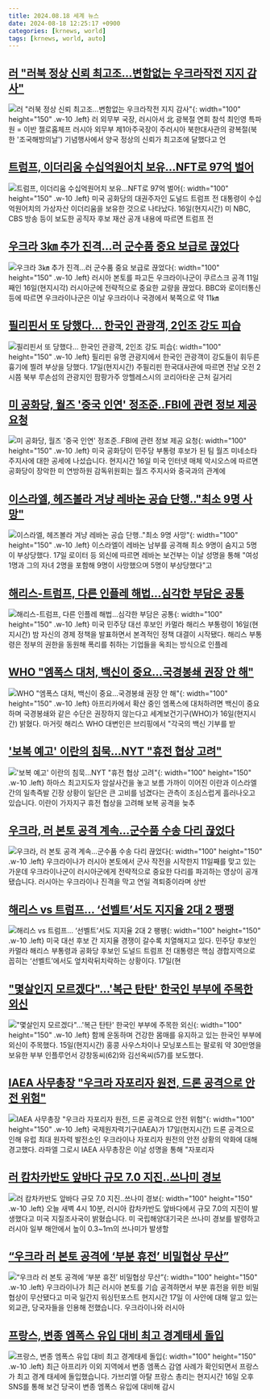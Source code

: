 ```yaml
---
title: 2024.08.18 세계 뉴스
date: 2024-08-18 12:25:17 +0900
categories: [krnews, world]
tags: [krnews, world, auto]
---
```

## [러 "러북 정상 신뢰 최고조…변함없는 우크라작전 지지 감사"](https://n.news.naver.com/mnews/article/001/0014878806)

![러 "러북 정상 신뢰 최고조…변함없는 우크라작전 지지 감사"](https://mimgnews.pstatic.net/image/origin/001/2024/08/17/14878806.jpg?type=nf220_150){: width="100" height="150" .w-10 .left}
러 외무부 국장, 러시아서 北 광복절 연회 참석 최인영 특파원 = 이반 젤로홉체프 러시아 외무부 제1아주국장이 주러시아 북한대사관의 광복절(북한 '조국해방의날') 기념행사에서 양국 정상의 신뢰가 최고조에 달했다고 언

## [트럼프, 이더리움 수십억원어치 보유…NFT로 97억 벌어](https://n.news.naver.com/mnews/article/016/0002350697)

![트럼프, 이더리움 수십억원어치 보유…NFT로 97억 벌어](https://mimgnews.pstatic.net/image/origin/016/2024/08/17/2350697.jpg?type=nf220_150){: width="100" height="150" .w-10 .left}
미국 공화당의 대권주자인 도널드 트럼프 전 대통령이 수십억원어치의 가상자산 이더리움을 보유한 것으로 나타났다. 16일(현지시간) 미 NBC, CBS 방송 등이 보도한 공직자 후보 재산 공개 내용에 따르면 트럼프 전

## [우크라 3㎞ 추가 진격…러 군수품 중요 보급로 끊었다](https://n.news.naver.com/mnews/article/020/0003582334)

![우크라 3㎞ 추가 진격…러 군수품 중요 보급로 끊었다](https://mimgnews.pstatic.net/image/origin/020/2024/08/17/3582334.jpg?type=nf220_150){: width="100" height="150" .w-10 .left}
러시아 본토를 파고든 우크라이나군이 쿠르스크 공격 11일째인 16일(현지시각) 러시아군에 전략적으로 중요한 교량을 끊었다. BBC와 로이터통신 등에 따르면 우크라이나군은 이날 우크라이나 국경에서 북쪽으로 약 11㎞

## [필리핀서 또 당했다… 한국인 관광객, 2인조 강도 피습](https://n.news.naver.com/mnews/article/005/0001718579)

![필리핀서 또 당했다… 한국인 관광객, 2인조 강도 피습](https://mimgnews.pstatic.net/image/origin/005/2024/08/18/1718579.jpg?type=nf220_150){: width="100" height="150" .w-10 .left}
필리핀 유명 관광지에서 한국인 관광객이 강도들이 휘두른 흉기에 찔려 부상을 당했다. 17일(현지시간) 주필리핀 한국대사관에 따르면 전날 오전 2시쯤 북부 루손섬의 관광지인 팜팡가주 앙헬레스시의 코리아타운 근처 길거리

## [미 공화당, 월즈 '중국 인연' 정조준‥FBI에 관련 정보 제공 요청](https://n.news.naver.com/mnews/article/214/0001368485)

![미 공화당, 월즈 '중국 인연' 정조준‥FBI에 관련 정보 제공 요청](https://mimgnews.pstatic.net/image/origin/214/2024/08/17/1368485.jpg?type=nf220_150){: width="100" height="150" .w-10 .left}
미국 공화당이 민주당 부통령 후보가 된 팀 월즈 미네소타 주지사에 대한 공세에 나섰습니다. 현지시간 16일 미국 인터넷 매체 악시오스에 따르면 공화당이 장악한 미 연방하원 감독위원회는 월즈 주지사와 중국과의 관계에

## [이스라엘, 헤즈볼라 겨냥 레바논 공습 단행.."최소 9명 사망"](https://n.news.naver.com/mnews/article/008/0005078027)

![이스라엘, 헤즈볼라 겨냥 레바논 공습 단행.."최소 9명 사망"](https://mimgnews.pstatic.net/image/origin/008/2024/08/17/5078027.jpg?type=nf220_150){: width="100" height="150" .w-10 .left}
이스라엘이 레바논 남부를 공격해 최소 9명이 숨지고 5명이 부상당했다. 17일 로이터 등 외신에 따르면 레바논 보건부는 이날 성명을 통해 "여성 1명과 그의 자녀 2명을 포함해 9명이 사망했으며 5명이 부상당했다"고

## [해리스-트럼프, 다른 인플레 해법...심각한 부담은 공통](https://n.news.naver.com/mnews/article/014/0005228765)

![해리스-트럼프, 다른 인플레 해법...심각한 부담은 공통](https://mimgnews.pstatic.net/image/origin/014/2024/08/18/5228765.jpg?type=nf220_150){: width="100" height="150" .w-10 .left}
미국 민주당 대선 후보인 카멀라 해리스 부통령이 16일(현지시간) 밤 자신의 경제 정책을 발표하면서 본격적인 정책 대결이 시작됐다. 해리스 부통령은 정부의 권한을 동원해 폭리를 취하는 기업들을 옥죄는 방식으로 인플레

## [WHO "엠폭스 대처, 백신이 중요…국경봉쇄 권장 안 해"](https://n.news.naver.com/mnews/article/448/0000472276)

![WHO "엠폭스 대처, 백신이 중요…국경봉쇄 권장 안 해"](https://mimgnews.pstatic.net/image/origin/448/2024/08/17/472276.jpg?type=nf220_150){: width="100" height="150" .w-10 .left}
아프리카에서 확산 중인 엠폭스에 대처하려면 백신이 중요하며 국경봉쇄와 같은 수단은 권장하지 않는다고 세계보건기구(WHO)가 16일(현지시간) 밝혔다. 마거릿 해리스 WHO 대변인은 브리핑에서 "각국의 백신 기부를 받

## ['보복 예고' 이란의 침묵…NYT "휴전 협상 고려"](https://n.news.naver.com/mnews/article/422/0000677010)

!['보복 예고' 이란의 침묵…NYT "휴전 협상 고려"](https://mimgnews.pstatic.net/image/origin/422/2024/08/18/677010.jpg?type=nf220_150){: width="100" height="150" .w-10 .left}
하마스 최고지도자 암살사건을 놓고 보름 가까이 이어진 이란과 이스라엘 간의 일촉즉발 긴장 상황이 일단은 큰 고비를 넘겼다는 관측이 조심스럽게 흘러나오고 있습니다. 이란이 가자지구 휴전 협상을 고려해 보복 공격을 늦추

## [우크라, 러 본토 공격 계속…군수품 수송 다리 끊었다](https://n.news.naver.com/mnews/article/448/0000472344)

![우크라, 러 본토 공격 계속…군수품 수송 다리 끊었다](https://mimgnews.pstatic.net/image/origin/448/2024/08/17/472344.jpg?type=nf220_150){: width="100" height="150" .w-10 .left}
우크라이나가 러시아 본토에서 군사 작전을 시작한지 11일째를 맞고 있는 가운데 우크라이나군이 러시아군에게 전략적으로 중요한 다리를 파괴하는 영상이 공개됐습니다. 러시아는 우크라이나 진격을 막고 연일 격퇴중이라며 상반

## [해리스 vs 트럼프… ‘선벨트’서도 지지율 2대 2 팽팽](https://n.news.naver.com/mnews/article/366/0001012279)

![해리스 vs 트럼프… ‘선벨트’서도 지지율 2대 2 팽팽](https://mimgnews.pstatic.net/image/origin/366/2024/08/18/1012279.jpg?type=nf220_150){: width="100" height="150" .w-10 .left}
미국 대선 후보 간 지지율 경쟁이 갈수록 치열해지고 있다. 민주당 후보인 카멀라 해리스 부통령과 공화당 후보인 도널드 트럼프 전 대통령은 핵심 경합지역으로 꼽히는 ‘선벨트’에서도 엎치락뒤치락하는 상황이다. 17일(현

## ["몇살인지 모르겠다"…'복근 탄탄' 한국인 부부에 주목한 외신](https://n.news.naver.com/mnews/article/008/0005077979)

!["몇살인지 모르겠다"…'복근 탄탄' 한국인 부부에 주목한 외신](https://mimgnews.pstatic.net/image/origin/008/2024/08/17/5077979.jpg?type=nf220_150){: width="100" height="150" .w-10 .left}
함께 운동하며 건강한 몸매를 유지하고 있는 한국인 부부에 외신이 주목했다. 15일(현지시간) 홍콩 사우스차이나 모닝포스트는 팔로워 약 30만명을 보유한 부부 인플루언서 강창동씨(62)와 김선옥씨(57)를 보도했다.

## [IAEA 사무총장 "우크라 자포리자 원전, 드론 공격으로 안전 위험"](https://n.news.naver.com/mnews/article/421/0007735452)

![IAEA 사무총장 "우크라 자포리자 원전, 드론 공격으로 안전 위험"](https://mimgnews.pstatic.net/image/origin/421/2024/08/18/7735452.jpg?type=nf220_150){: width="100" height="150" .w-10 .left}
국제원자력기구(IAEA)가 17일(현지시간) 드론 공격으로 인해 유럽 최대 원자력 발전소인 우크라이나 자포리자 원전의 안전 상황의 악화에 대해 경고했다. 라파엘 그로시 IAEA 사무총장은 이날 성명을 통해 "자포리자

## [러 캄차카반도 앞바다 규모 7.0 지진‥쓰나미 경보](https://n.news.naver.com/mnews/article/214/0001368531)

![러 캄차카반도 앞바다 규모 7.0 지진‥쓰나미 경보](https://mimgnews.pstatic.net/image/origin/214/2024/08/18/1368531.jpg?type=nf220_150){: width="100" height="150" .w-10 .left}
오늘 새벽 4시 10분, 러시아 캄차카반도 앞바다에서 규모 7.0의 지진이 발생했다고 미국 지질조사국이 밝혔습니다. 미 국립해양대기국은 쓰나미 경보를 발령하고 러시아 일부 해안에서 높이 0.3~1ｍ의 쓰나미가 발생할

## [“우크라 러 본토 공격에 ‘부분 휴전’ 비밀협상 무산”](https://n.news.naver.com/mnews/article/056/0011782698)

![“우크라 러 본토 공격에 ‘부분 휴전’ 비밀협상 무산”](https://mimgnews.pstatic.net/image/origin/056/2024/08/18/11782698.jpg?type=nf220_150){: width="100" height="150" .w-10 .left}
우크라이나가 최근 러시아 본토를 기습 공격하면서 부분 휴전을 위한 비밀 협상이 무산됐다고 미국 일간지 워싱턴포스트 현지시간 17일 이 사안에 대해 알고 있는 외교관, 당국자들을 인용해 전했습니다. 우크라이나와 러시아

## [프랑스, 변종 엠폭스 유입 대비 최고 경계태세 돌입](https://n.news.naver.com/mnews/article/214/0001368512)

![프랑스, 변종 엠폭스 유입 대비 최고 경계태세 돌입](https://mimgnews.pstatic.net/image/origin/214/2024/08/17/1368512.jpg?type=nf220_150){: width="100" height="150" .w-10 .left}
최근 아프리카 이외 지역에서 변종 엠폭스 감염 사례가 확인되면서 프랑스가 최고 경계 태세에 돌입했습니다. 가브리엘 아탈 프랑스 총리는 현지시간 16일 오후 SNS를 통해 보건 당국이 변종 엠폭스 유입에 대비해 감시

